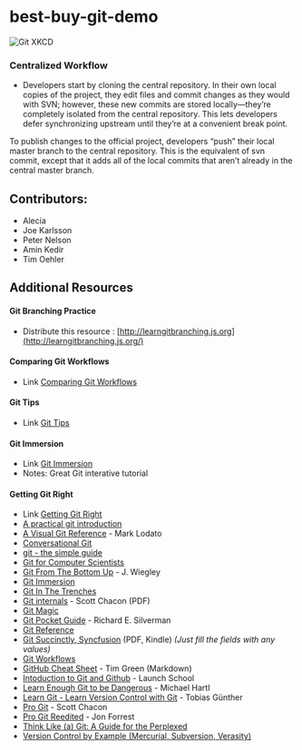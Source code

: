 # best-buy-git-demo

![Git XKCD](https://imgs.xkcd.com/comics/git.png)

### Centralized Workflow

- Developers start by cloning the central repository. In their own local copies of the project, they edit files and commit changes as they would with SVN; however, these new commits are stored locally—they’re completely isolated from the central repository. This lets developers defer synchronizing upstream until they’re at a convenient break point.

To publish changes to the official project, developers “push” their local master branch to the central repository. This is the equivalent of svn commit, except that it adds all of the local commits that aren’t already in the central master branch.

## Contributors:
- Alecia
- Joe Karlsson
- Peter Nelson
- Amin Kedir
- Tim Oehler


## Additional Resources

#### Git Branching Practice

- Distribute this resource : [http://learngitbranching.js.org](http://learngitbranching.js.org/)

#### Comparing Git Workflows

- Link [Comparing Git Workflows](https://www.atlassian.com/git/tutorials/comparing-workflows/forking-workflow/)

#### Git Tips

- Link [Git Tips](https://git.wiki.kernel.org/index.php/GitTips)

#### Git Immersion

- Link [Git Immersion](http://gitimmersion.com/)
- Notes: Great Git interative tutorial

#### Getting Git Right

- Link [Getting Git Right](https://www.atlassian.com/git/)
- [A practical git introduction](http://marc.helbling.fr/2014/09/practical-git-introduction)
- [A Visual Git Reference](http://marklodato.github.io/visual-git-guide/index-en.html) - Mark Lodato
- [Conversational Git](http://blog.anvard.org/conversational-git/)
- [git - the simple guide](http://rogerdudler.github.io/git-guide/)
- [Git for Computer Scientists](http://eagain.net/articles/git-for-computer-scientists/)
- [Git From The Bottom Up](https://jwiegley.github.io/git-from-the-bottom-up/) - J. Wiegley
- [Git Immersion](http://gitimmersion.com)
- [Git In The Trenches](http://cbx33.github.io/gitt/index.html)
- [Git internals](https://github.com/pluralsight/git-internals-pdf/raw/master/drafts/peepcode-git.pdf) - Scott Chacon (PDF)
- [Git Magic](http://www-cs-students.stanford.edu/~blynn/gitmagic/)
- [Git Pocket Guide](http://chimera.labs.oreilly.com/books/1230000000561/index.html) - Richard E. Silverman
- [Git Reference](http://gitref.org)
- [Git Succinctly, Syncfusion](https://www.syncfusion.com/resources/techportal/ebooks/git) (PDF, Kindle) _(Just fill the fields with any values)_
- [Git Workflows](http://documentup.com/skwp/git-workflows-book)
- [GitHub Cheat Sheet](https://github.com/tiimgreen/github-cheat-sheet) - Tim Green (Markdown)
- [Intoduction to Git and Github](https://launchschool.com/books/git) - Launch School
- [Learn Enough Git to be Dangerous](https://www.learnenough.com/git-tutorial) - Michael Hartl
- [Learn Git - Learn Version Control with Git](http://www.git-tower.com/learn/git/ebook/command-line/introduction) - Tobias Günther
- [Pro Git](http://git-scm.com/book/en/v2) - Scott Chacon
- [Pro Git Reedited](https://leanpub.com/progitreedited) - Jon Forrest
- [Think Like (a) Git: A Guide for the Perplexed](http://think-like-a-git.net)
- [Version Control by Example (Mercurial, Subversion, Verasity)](http://ericsink.com/vcbe/)

